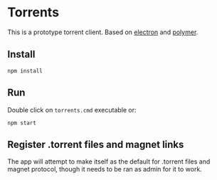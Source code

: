 # Torrents

This is a prototype torrent client. Based on [electron](http://electron.atom.io/) and [polymer](https://www.polymer-project.org).

## Install

```
npm install
```

## Run

Double click on `torrents.cmd` executable or:

```
npm start
```

## Register .torrent files and magnet links

The app will attempt to make itself as the default for .torrent files and magnet protocol, though it needs to be ran as admin for it to work.
